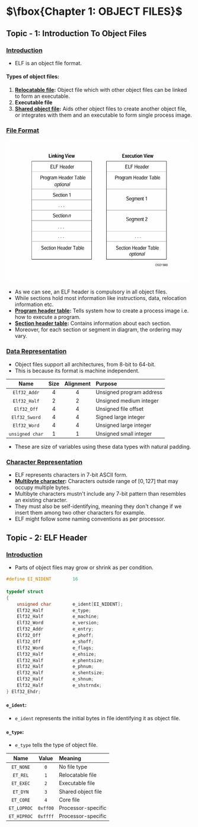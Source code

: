# $\fbox{Chapter 1: OBJECT FILES}$





## **Topic - 1: Introduction To Object Files**

### <u>Introduction</u>

- ELF is an object file format.

#### Types of object files:

1. **<u>Relocatable file</u>:** Object file which with other object files can be linked to form an executable.
2. **Executable file**
3. **<u>Shared object file</u>:** Aids other object files to create another object file, or integrates with them and an executable to form single process image.


### <u>File Format</u>

<img src="./media/image1.png" style="width:6in;height:4in" />

- As we can see, an ELF header is compulsory in all object files.
- While sections hold most information like instructions, data, relocation information etc.
- **<u>Program header table</u>:** Tells system how to create a process image i.e. how to execute a program.
- **<u>Section header table</u>:** Contains information about each section.
- Moreover, for each section or segment in diagram, the ordering may vary.


### <u>Data Representation</u>

- Object files support all architectures, from 8-bit to 64-bit.
- This is because its format is machine independent.

|      Name       | Size | Alignment | Purpose                  |
| :-------------: | :--: | :-------: | :----------------------- |
|  `Elf32_Addr`   |  4   |     4     | Unsigned program address |
|  `Elf32_Half`   |  2   |     2     | Unsigned medium integer  |
|   `Elf32_Off`   |  4   |     4     | Unsigned file offset     |
|  `Elf32_Sword`  |  4   |     4     | Signed large integer     |
|  `Elf32_Word`   |  4   |     4     | Unsigned large integer   |
| `unsigned char` |  1   |     1     | Unsigned small integer   |

- These are size of variables using these data types with natural padding.


### <u>Character Representation</u>

- ELF represents characters in 7-bit ASCII form.
- **<u>Multibyte character</u>:** Characters outside range of $[0,127]$ that may occupy multiple bytes.
- Multibyte characters mustn't include any 7-bit pattern than resembles an existing character.
- They must also be self-identifying, meaning they don't change if we insert them among two other characters for example.
- ELF might follow some naming conventions as per processor.



## **Topic - 2: ELF Header**

### <u>Introduction</u>

- Parts of object files may grow or shrink as per condition.

```c
#define EI_NIDENT        16

typedef struct
{
	unsigned char        e_ident[EI_NIDENT];
	Elf32_Half           e_type;
	Elf32_Half           e_machine;
	Elf32_Word           e_version;
	Elf32_Addr           e_entry;
	Elf32_Off            e_phoff;
	Elf32_Off            e_shoff;
	Elf32_Word           e_flags;
	Elf32_Half           e_ehsize;
	Elf32_Half           e_phentsize;
	Elf32_Half           e_phnum;
	Elf32_Half           e_shentsize;
	Elf32_Half           e_shnum;
	Elf32_Half           e_shstrndx;
} Elf32_Ehdr;
```

#### `e_ident`: 

- `e_ident` represents the initial bytes in file identifying it as object file.

#### `e_type`:

- `e_type` tells the type of object file.

|    Name     |  Value   | Meaning            |
| :---------: | :------: | :----------------- |
|  `ET_NONE`  |   `0`    | No file type       |
|  `ET_REL`   |   `1`    | Relocatable file   |
|  `ET_EXEC`  |   `2`    | Executable file    |
|  `ET_DYN`   |   `3`    | Shared object file |
|  `ET_CORE`  |   `4`    | Core file          |
| `ET_LOPROC` | `0xff00` | Processor-specific |
| `ET_HIPROC` | `0xffff` | Processor-specific |
